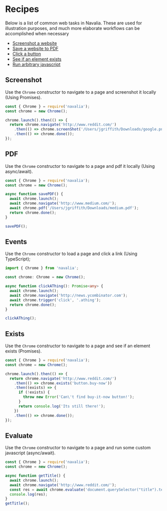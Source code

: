 # Recipes

Below is a list of common web tasks in Navalia. These are used for illustration purposes, and much more elaborate workflows can be accomplished when necessary

- [Screenshot a website](#screenshot)
- [Save a website to PDF](#pdf)
- [Click a button](#events)
- [See if an element exists](#exists)
- [Run arbitrary javascript](#evaluate)

## Screenshot

Use the `Chrome` constructor to navigate to a page and screenshot it locally (Using Promises).

```js
const { Chrome } = require('navalia');
const chrome = new Chrome();

chrome.launch().then(() => {
  return chrome.navigate('http://www.reddit.com/')
    .then(() => chrome.screenShot('/Users/jgriffith/Downloads/google.png'))
    .then(() => chrome.done());
});
```

## PDF

Use the `Chrome` constructor to navigate to a page and pdf it locally (Using async/await).

```js
const { Chrome } = require('navalia');
const chrome = new Chrome();

async function savePDF() {
  await chrome.launch();
  await chrome.navigate('http://www.medium.com/');
  await chrome.pdf('/Users/jgriffith/Downloads/medium.pdf');
  return chrome.done();
}

savePDF();
```

## Events

Use the `Chrome` constructor to load a page and click a link (Using TypeScript);

```ts
import { Chrome } from 'navalia';

const chrome: Chrome = new Chrome();

async function clickAThing(): Promise<any> {
  await chrome.launch();
  await chrome.navigate('http://news.ycombinator.com');
  await chrome.trigger('click', '.athing');
  return chrome.done();
}

clickAThing();
```

## Exists

Use the `Chrome` constructor to navigate to a page and see if an element exists (Promises).

```js
const { Chrome } = require('navalia');
const chrome = new Chrome();

chrome.launch().then(() => {
  return chrome.navigate('http://www.reddit.com/')
    .then(() => chrome.exists('button.buy-now'))
    .then((exists) => {
      if (!exists) {
        throw new Error('Can\'t find buy-it-now button!');
      }
      return console.log('Its still there!');
    })
    .then(() => chrome.done());
});
```

## Evaluate

Use the `Chrome` constructor to navigate to a page and run some custom javascript (async/await).

```js
const { Chrome } = require('navalia');
const chrome = new Chrome();

async function getTitle() {
  await chrome.launch();
  await chrome.navigate('http://www.reddit.com/');
  const res = await chrome.evaluate('document.querySelector("title").text;');
  console.log(res);
}
getTitle();
```
